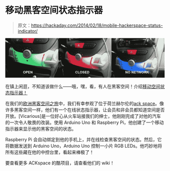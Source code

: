 # 移动黑客空间状态指示器

> 原文：<https://hackaday.com/2014/02/18/mobile-hackerspace-status-indicator/>

![HACKERSPACE LIGHT](img/b02674c08662945e6c35d2975c5b98a0.png)

在镇上闲逛，不知道该做什么——哦，嘿，看，有人在黑客空间！介绍[移动空间状态指示器！](https://ackspace.nl/wiki/Mobile_Spacestate_Indicator)

在我们的[欧洲黑客空间之旅](http://hackaday.com/2013/11/06/hackerspacing-in-europe-conclusion/)中，我们有幸参观了位于荷兰赫尔伦的[ack space](http://hackaday.com/2013/10/23/hackerspacing-in-europe-ackspace-in-heerlen/)。像许多黑客空间一样，他们有一个在线状态指示器，让会员和非会员都知道空间是否开放。[Vicarious]是一位好心从火车站接我们的绅士，他刚刚完成了对他的汽车的一次令人敬畏的改装。使用 Arduino Uno 和 Raspberry Pi，他创建了一个移动指示器来显示他的黑客空间的状态。

Raspberry Pi 会自动绑定到他的手机上，并在线检查黑客空间的状态。然后，它将数据发送到 Arduino Uno，Arduino Uno 控制一小片 RGB LEDs。他巧妙地将所有这些藏在他的中控台里，看起来棒极了！

要查看更多 ACKspace 的酷项目，请查看他们的 wiki！